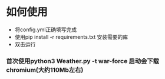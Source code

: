 # 如何使用
- 将config.yml正确填写完成
- 使用pip install -r requirements.txt 安装需要的库
- 双击运行
### 首次使用python3 Weather.py -t war-force 启动会下载chromium(大约110Mb左右)